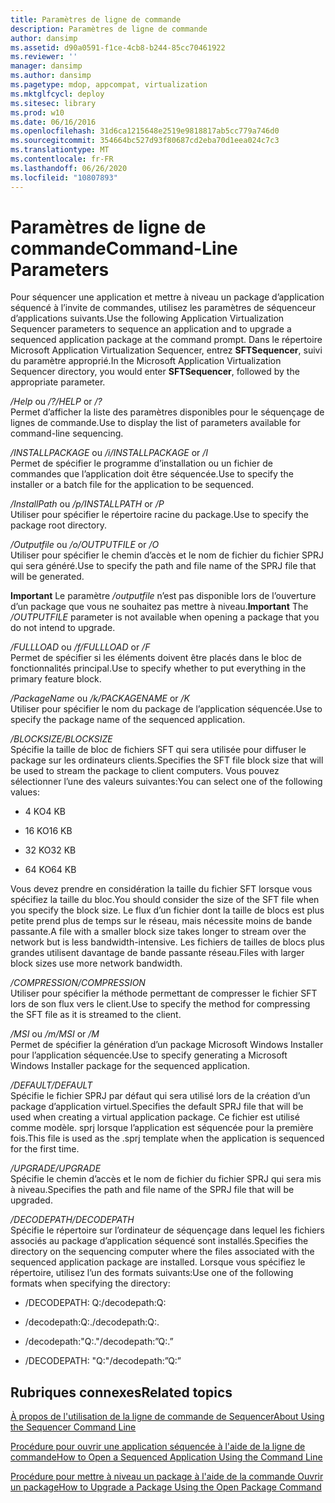 ```yaml
---
title: Paramètres de ligne de commande
description: Paramètres de ligne de commande
author: dansimp
ms.assetid: d90a0591-f1ce-4cb8-b244-85cc70461922
ms.reviewer: ''
manager: dansimp
ms.author: dansimp
ms.pagetype: mdop, appcompat, virtualization
ms.mktglfcycl: deploy
ms.sitesec: library
ms.prod: w10
ms.date: 06/16/2016
ms.openlocfilehash: 31d6ca1215648e2519e9818817ab5cc779a746d0
ms.sourcegitcommit: 354664bc527d93f80687cd2eba70d1eea024c7c3
ms.translationtype: MT
ms.contentlocale: fr-FR
ms.lasthandoff: 06/26/2020
ms.locfileid: "10807893"
---
```

# <span data-ttu-id="c992f-103">Paramètres de ligne de commande</span><span class="sxs-lookup"><span data-stu-id="c992f-103">Command-Line Parameters</span></span>


<span data-ttu-id="c992f-104">Pour séquencer une application et mettre à niveau un package d’application séquencé à l’invite de commandes, utilisez les paramètres de séquenceur d’applications suivants.</span><span class="sxs-lookup"><span data-stu-id="c992f-104">Use the following Application Virtualization Sequencer parameters to sequence an application and to upgrade a sequenced application package at the command prompt.</span></span> <span data-ttu-id="c992f-105">Dans le répertoire Microsoft Application Virtualization Sequencer, entrez **SFTSequencer**, suivi du paramètre approprié.</span><span class="sxs-lookup"><span data-stu-id="c992f-105">In the Microsoft Application Virtualization Sequencer directory, you would enter **SFTSequencer**, followed by the appropriate parameter.</span></span>

<a href="" id="-help-or---"></a><span data-ttu-id="c992f-106">*/Help* ou */?*</span><span class="sxs-lookup"><span data-stu-id="c992f-106">*/HELP* or */?*</span></span>  
<span data-ttu-id="c992f-107">Permet d’afficher la liste des paramètres disponibles pour le séquençage de lignes de commande.</span><span class="sxs-lookup"><span data-stu-id="c992f-107">Use to display the list of parameters available for command-line sequencing.</span></span>

<a href="" id="-installpackage-or--i"></a><span data-ttu-id="c992f-108">*/INSTALLPACKAGE* ou */i*</span><span class="sxs-lookup"><span data-stu-id="c992f-108">*/INSTALLPACKAGE* or */I*</span></span>  
<span data-ttu-id="c992f-109">Permet de spécifier le programme d’installation ou un fichier de commandes que l’application doit être séquencée.</span><span class="sxs-lookup"><span data-stu-id="c992f-109">Use to specify the installer or a batch file for the application to be sequenced.</span></span>

<a href="" id="-installpath-or--p"></a><span data-ttu-id="c992f-110">*/InstallPath* ou */p*</span><span class="sxs-lookup"><span data-stu-id="c992f-110">*/INSTALLPATH* or */P*</span></span>  
<span data-ttu-id="c992f-111">Utiliser pour spécifier le répertoire racine du package.</span><span class="sxs-lookup"><span data-stu-id="c992f-111">Use to specify the package root directory.</span></span>

<a href="" id="-outputfile-or--o"></a><span data-ttu-id="c992f-112">*/Outputfile* ou */o*</span><span class="sxs-lookup"><span data-stu-id="c992f-112">*/OUTPUTFILE* or */O*</span></span>  
<span data-ttu-id="c992f-113">Utiliser pour spécifier le chemin d’accès et le nom de fichier du fichier SPRJ qui sera généré.</span><span class="sxs-lookup"><span data-stu-id="c992f-113">Use to specify the path and file name of the SPRJ file that will be generated.</span></span>

<span data-ttu-id="c992f-114">**Important**  Le paramètre */outputfile* n’est pas disponible lors de l’ouverture d’un package que vous ne souhaitez pas mettre à niveau.</span><span class="sxs-lookup"><span data-stu-id="c992f-114">**Important** The */OUTPUTFILE* parameter is not available when opening a package that you do not intend to upgrade.</span></span>

 

<a href="" id="-fullload-or--f"></a><span data-ttu-id="c992f-115">*/FULLLOAD* ou */f*</span><span class="sxs-lookup"><span data-stu-id="c992f-115">*/FULLLOAD* or */F*</span></span>  
<span data-ttu-id="c992f-116">Permet de spécifier si les éléments doivent être placés dans le bloc de fonctionnalités principal.</span><span class="sxs-lookup"><span data-stu-id="c992f-116">Use to specify whether to put everything in the primary feature block.</span></span>

<a href="" id="-packagename-or--k"></a><span data-ttu-id="c992f-117">*/PackageName* ou */k*</span><span class="sxs-lookup"><span data-stu-id="c992f-117">*/PACKAGENAME* or */K*</span></span>  
<span data-ttu-id="c992f-118">Utiliser pour spécifier le nom du package de l’application séquencée.</span><span class="sxs-lookup"><span data-stu-id="c992f-118">Use to specify the package name of the sequenced application.</span></span>

<a href="" id="-blocksize"></a>*<span data-ttu-id="c992f-119">/BLOCKSIZE</span><span class="sxs-lookup"><span data-stu-id="c992f-119">/BLOCKSIZE</span></span>*  
<span data-ttu-id="c992f-120">Spécifie la taille de bloc de fichiers SFT qui sera utilisée pour diffuser le package sur les ordinateurs clients.</span><span class="sxs-lookup"><span data-stu-id="c992f-120">Specifies the SFT file block size that will be used to stream the package to client computers.</span></span> <span data-ttu-id="c992f-121">Vous pouvez sélectionner l’une des valeurs suivantes:</span><span class="sxs-lookup"><span data-stu-id="c992f-121">You can select one of the following values:</span></span>

-   <span data-ttu-id="c992f-122">4 KO</span><span class="sxs-lookup"><span data-stu-id="c992f-122">4 KB</span></span>

-   <span data-ttu-id="c992f-123">16 KO</span><span class="sxs-lookup"><span data-stu-id="c992f-123">16 KB</span></span>

-   <span data-ttu-id="c992f-124">32 KO</span><span class="sxs-lookup"><span data-stu-id="c992f-124">32 KB</span></span>

-   <span data-ttu-id="c992f-125">64 KO</span><span class="sxs-lookup"><span data-stu-id="c992f-125">64 KB</span></span>

<span data-ttu-id="c992f-126">Vous devez prendre en considération la taille du fichier SFT lorsque vous spécifiez la taille du bloc.</span><span class="sxs-lookup"><span data-stu-id="c992f-126">You should consider the size of the SFT file when you specify the block size.</span></span> <span data-ttu-id="c992f-127">Le flux d’un fichier dont la taille de blocs est plus petite prend plus de temps sur le réseau, mais nécessite moins de bande passante.</span><span class="sxs-lookup"><span data-stu-id="c992f-127">A file with a smaller block size takes longer to stream over the network but is less bandwidth-intensive.</span></span> <span data-ttu-id="c992f-128">Les fichiers de tailles de blocs plus grandes utilisent davantage de bande passante réseau.</span><span class="sxs-lookup"><span data-stu-id="c992f-128">Files with larger block sizes use more network bandwidth.</span></span>

<a href="" id="-compression"></a>*<span data-ttu-id="c992f-129">/COMPRESSION</span><span class="sxs-lookup"><span data-stu-id="c992f-129">/COMPRESSION</span></span>*  
<span data-ttu-id="c992f-130">Utiliser pour spécifier la méthode permettant de compresser le fichier SFT lors de son flux vers le client.</span><span class="sxs-lookup"><span data-stu-id="c992f-130">Use to specify the method for compressing the SFT file as it is streamed to the client.</span></span>

<a href="" id="-msi-or--m"></a><span data-ttu-id="c992f-131">*/MSI* ou */m*</span><span class="sxs-lookup"><span data-stu-id="c992f-131">*/MSI* or */M*</span></span>  
<span data-ttu-id="c992f-132">Permet de spécifier la génération d’un package Microsoft Windows Installer pour l’application séquencée.</span><span class="sxs-lookup"><span data-stu-id="c992f-132">Use to specify generating a Microsoft Windows Installer package for the sequenced application.</span></span>

<a href="" id="-default"></a>*<span data-ttu-id="c992f-133">/DEFAULT</span><span class="sxs-lookup"><span data-stu-id="c992f-133">/DEFAULT</span></span>*  
<span data-ttu-id="c992f-134">Spécifie le fichier SPRJ par défaut qui sera utilisé lors de la création d’un package d’application virtuel.</span><span class="sxs-lookup"><span data-stu-id="c992f-134">Specifies the default SPRJ file that will be used when creating a virtual application package.</span></span> <span data-ttu-id="c992f-135">Ce fichier est utilisé comme modèle. sprj lorsque l’application est séquencée pour la première fois.</span><span class="sxs-lookup"><span data-stu-id="c992f-135">This file is used as the .sprj template when the application is sequenced for the first time.</span></span>

<a href="" id="-upgrade"></a>*<span data-ttu-id="c992f-136">/UPGRADE</span><span class="sxs-lookup"><span data-stu-id="c992f-136">/UPGRADE</span></span>*  
<span data-ttu-id="c992f-137">Spécifie le chemin d’accès et le nom de fichier du fichier SPRJ qui sera mis à niveau.</span><span class="sxs-lookup"><span data-stu-id="c992f-137">Specifies the path and file name of the SPRJ file that will be upgraded.</span></span>

<a href="" id="-decodepath"></a>*<span data-ttu-id="c992f-138">/DECODEPATH</span><span class="sxs-lookup"><span data-stu-id="c992f-138">/DECODEPATH</span></span>*  
<span data-ttu-id="c992f-139">Spécifie le répertoire sur l’ordinateur de séquençage dans lequel les fichiers associés au package d’application séquencé sont installés.</span><span class="sxs-lookup"><span data-stu-id="c992f-139">Specifies the directory on the sequencing computer where the files associated with the sequenced application package are installed.</span></span> <span data-ttu-id="c992f-140">Lorsque vous spécifiez le répertoire, utilisez l’un des formats suivants:</span><span class="sxs-lookup"><span data-stu-id="c992f-140">Use one of the following formats when specifying the directory:</span></span>

-   <span data-ttu-id="c992f-141">/DECODEPATH: Q:</span><span class="sxs-lookup"><span data-stu-id="c992f-141">/decodepath:Q:</span></span>

-   <span data-ttu-id="c992f-142">/decodepath:Q:.</span><span class="sxs-lookup"><span data-stu-id="c992f-142">/decodepath:Q:.</span></span>

-   <span data-ttu-id="c992f-143">/decodepath:"Q:."</span><span class="sxs-lookup"><span data-stu-id="c992f-143">/decodepath:”Q:.”</span></span>

-   <span data-ttu-id="c992f-144">/DECODEPATH: "Q:"</span><span class="sxs-lookup"><span data-stu-id="c992f-144">/decodepath:”Q:”</span></span>

## <span data-ttu-id="c992f-145">Rubriques connexes</span><span class="sxs-lookup"><span data-stu-id="c992f-145">Related topics</span></span>


[<span data-ttu-id="c992f-146">À propos de l'utilisation de la ligne de commande de Sequencer</span><span class="sxs-lookup"><span data-stu-id="c992f-146">About Using the Sequencer Command Line</span></span>](about-using-the-sequencer-command-line.md)

[<span data-ttu-id="c992f-147">Procédure pour ouvrir une application séquencée à l'aide de la ligne de commande</span><span class="sxs-lookup"><span data-stu-id="c992f-147">How to Open a Sequenced Application Using the Command Line</span></span>](how-to-open-a-sequenced-application-using-the-command-line.md)

[<span data-ttu-id="c992f-148">Procédure pour mettre à niveau un package à l'aide de la commande Ouvrir un package</span><span class="sxs-lookup"><span data-stu-id="c992f-148">How to Upgrade a Package Using the Open Package Command</span></span>](how-to-upgrade-a-package-using-the-open-package-command.md)

 

 





